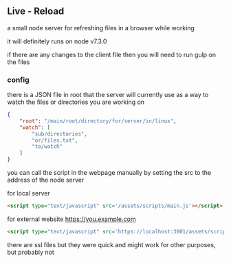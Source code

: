 ## Live - Reload

a small node server for refreshing files in a browser while working

it will definitely runs on node v7.3.0

if there are any changes to the client file then you will need to run gulp on the files

### config

there is a JSON file in root that the server will currently use as a way to watch the files or directories you are working on

```json
{
	"root": "/main/root/directory/for/server/in/linux",
	"watch": [
		"sub/directories",
		"or/files.txt",
		"to/watch"
	]
}
```

you can call the script in the webpage manually by setting the src to the address of the node server

for local server
```html
<script type="text/javascript" src='/assets/scripts/main.js'></script>
```

for external website
https://you.example.com
```html
<script type="text/javascript" src='https://localhost:3001/assets/scripts/main.js'></script>
```

there are ssl files but they were quick and might work for other purposes, but probably not
